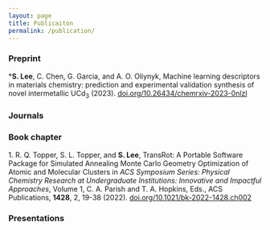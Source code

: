 ```yaml
---
layout: page
title: Publicaiton
permalink: /publication/
---
```



<script>
const journalList = [
    {
        authors: "K. P. McGuinness, A. O. Oliynyk, S. Lee, B. Molero-Sanchez, P. K. Addo",
        title: "Machine-learning prediction of thermal expansion coefficient for perovskite oxides with experimental validation",
        journal: "Physical Chemistry Chemical Physics",
        volume: "25",
        pages: "32123–32131",
        year: "2023",
        doi: "10.1039/D3CP04017H",
        citations: "" // Add citation count if available
    },
    {
        authors: "Y. Tyvanchuk, V. Babizhetskyy, S. Baran, A. Szytula, V. Smetana, S. Lee, A. O. Oliynyk, A. Mudring",
        title: "The crystal and electronic structure of RE23Co6.7In20.3 (RE = Gd–Tm, Lu): A new structure type based on intergrowth of AlB2- and CsCl-type related slabs",
        journal: "Journal of Alloys and Compounds",
        volume: "976",
        pages: "173241",
        year: "2024",
        doi: "10.1016/j.jallcom.2023.173241",
        citations: "" // Add citation count if available
    },
    {
        authors: "S. Lee, M. Patel, and R. Patel",
        title: "Electrospun nanofiber nerve guidance conduits for peripheral nerve regeneration: A review",
        journal: "European Polymer Journal",
        volume: "181",
        pages: "111663",
        year: "2022",
        doi: "10.1016/j.eurpolymj.2022.111663",
        citations: ""
    }
    // Add other entries in the same format if needed
];

const presentationList = [
    {
        authors: "A. O. Oliynyk, S. Lee, N. K. Barua",
        title: "TiNiSi-type vs. ZrNiAl-type: One More Time with Interpretable ML and Experimental Validation",
        conference: "North American Solid State Chemistry Conference (NASSCC) 2023",
        type: "Poster",
        location: "Calgary, Canada",
        date: "August 2023",
        link: "pdf" // Replace with actual link
    },
    {
        authors: "S. Lee, A. O. Oliynyk",
        title: "Machine-learned Features to Solve Crystal Structure Classification Problems",
        conference: "ACS Northeast Regional Meeting (NERM) 2022, Computational Tools for Materials Science",
        type: "Oral",
        location: "Rochester, NY",
        date: "October 2022"
    },
    {
        authors: "S. Lee, S. L. Topper, R. Q. Topper",
        title: "TransRot: a Portable and Easy-to-Use Open Source Software Package for Simulated Annealing Monte Carlo Geometry Optimization of Nanoparticles",
        conference: "Molecular Quantum Mechanics (MQM) 2022",
        type: "Poster",
        location: "Blacksburg, VA",
        date: "June 2022"
    },
    {
        authors: "S. Lee, R. Q. Topper, S. L. Topper",
        title: "Mag-Walking Simulated Annealing Monte Carlo Study of Nano-solvated Ammonium Chloride",
        conference: "ACS New York 69th Annual Undergraduate Research Symposium 2022",
        type: "Oral",
        location: "Virtual due to COVID-19",
        date: "May 2022"
    }
];



function displayJournalList() {
    const container = document.getElementById('journalList');
    const totalEntries = journalList.length;
    journalList.forEach((entry, index) => {
        const div = document.createElement('div');
        div.classList.add('journal-entry'); // Add class for styling
        const formattedAuthors = entry.authors.replace('S. Lee', '<strong>S. Lee</strong>');
        const citationString = entry.citations ? ` (${entry.citations})` : ''; // Conditionally add citations
        const number = totalEntries - index; // Calculate reverse order number
        div.innerHTML = `
            <p>
            ${number}. ${formattedAuthors}, "${entry.title}." <em>${entry.journal}</em>, <strong>${entry.volume}</strong>, ${entry.pages} (${entry.year}). <a href="https://doi.org/${entry.doi}">doi.org/${entry.doi}</a>${citationString}
            </p>
            `;
        container.appendChild(div);
    });
}


function displayPresentationList() {
    const container = document.getElementById('presentationList');
    presentationList.forEach((entry, index) => {
        const div = document.createElement('div');
        div.classList.add('presentation-entry');
        
        // Process authors to underline the first author and bold "S. Lee"
        let authorsFormatted = entry.authors.split(', ').map(author => {
            if (author === "S. Lee") {
                return `<strong>${author}</strong>`; // Bold "S. Lee"
            }
            return author;
        }).join(', ');
        authorsFormatted = `<u>${authorsFormatted.split(', ')[0]}</u>${authorsFormatted.substring(authorsFormatted.indexOf(','))}`; // Underline the first author
        
        div.innerHTML = `
            <p>
                ${presentationList.length - index}. ${authorsFormatted} "${entry.title}". 
                <em>${entry.conference}</em>. ${entry.type}. ${entry.location}, ${entry.date}.
            </p>
        `;
        container.appendChild(div);
    });
}


    window.onload = function() {
        displayJournalList();
        displayPresentationList();
    };
</script>


### Preprint
<div id="preprint">
    <p>
        *<strong>S. Lee</strong>, C. Chen, G. Garcia, and A. O. Oliynyk, 
        Machine learning descriptors in materials chemistry: prediction and experimental validation synthesis of novel intermetallic UCd<sub>3</sub> (2023). <a href="https://doi.org/10.26434/chemrxiv-2023-0nlzl">doi.org/10.26434/chemrxiv-2023-0nlzl</a>
    </p>
</div>

### Journals
<div id="journalList"></div>

### Book chapter
<div id="bookChapter">
    <p>
        1. R. Q. Topper, S. L. Topper, and <strong>S. Lee</strong>, 
        TransRot: A Portable Software Package for Simulated Annealing Monte Carlo Geometry Optimization of Atomic and Molecular Clusters
        in <em>ACS Symposium Series: Physical Chemistry Research at Undergraduate Institutions: Innovative and Impactful Approaches</em>, 
        Volume 1, C. A. Parish and T. A. Hopkins, Eds., ACS Publications, <strong>1428</strong>, 2, 19-38 (2022). <a href="https://doi.org/10.1021/bk-2022-1428.ch002">doi.org/10.1021/bk-2022-1428.ch002</a>
    </p>
</div>

### Presentations
<div id="presentationList"></div>

